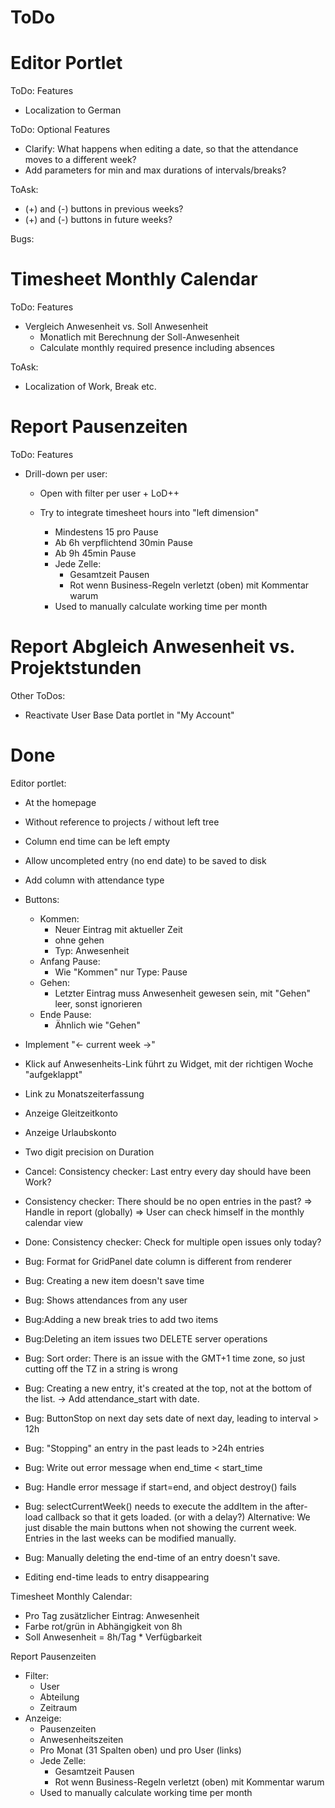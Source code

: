 ToDo
====


Editor Portlet
==============

ToDo: Features

- Localization to German


ToDo: Optional Features

- Clarify: What happens when editing a date, so that the
  attendance moves to a different week?
- Add parameters for min and max durations of intervals/breaks?

ToAsk:

- (+) and (-) buttons in previous weeks?
- (+) and (-) buttons in future weeks?
 

Bugs:


Timesheet Monthly Calendar
==========================

ToDo: Features

- Vergleich Anwesenheit vs. Soll Anwesenheit
  - Monatlich mit Berechnung der Soll-Anwesenheit
  - Calculate monthly required presence including
    absences

ToAsk:

- Localization of Work, Break etc.



Report Pausenzeiten
===================

ToDo: Features

- Drill-down per user:
  - Open with filter per user + LoD++
  - Try to integrate timesheet hours into "left dimension"



	- Mindestens 15 pro Pause
	- Ab 6h verpflichtend 30min Pause
	- Ab 9h 45min Pause
	- Jede Zelle:
		- Gesamtzeit Pausen
		- Rot wenn Business-Regeln verletzt (oben)
		  mit Kommentar warum
	- Used to manually calculate working time per month



Report Abgleich Anwesenheit vs. Projektstunden
==============================================



Other ToDos:
- Reactivate User Base Data portlet in "My Account"



Done
====


Editor portlet:

- At the homepage
- Without reference to projects / without left tree
- Column end time can be left empty
- Allow uncompleted entry (no end date) to be saved to disk
- Add column with attendance type
- Buttons:
	- Kommen:
		- Neuer Eintrag mit aktueller Zeit
		- ohne gehen
		- Typ: Anwesenheit
	- Anfang Pause:
		- Wie "Kommen" nur Type: Pause
	- Gehen:
		- Letzter Eintrag muss Anwesenheit gewesen sein, mit "Gehen" leer,
		  sonst ignorieren
	- Ende Pause:
		- Ähnlich wie "Gehen"
- Implement "<- current week ->"
- Klick auf Anwesenheits-Link führt zu Widget, 
  mit der richtigen Woche "aufgeklappt"
- Link zu Monatszeiterfassung
- Anzeige Gleitzeitkonto
- Anzeige Urlaubskonto
- Two digit precision on Duration
- Cancel: Consistency checker: Last entry every day should have been Work?
- Consistency checker: There should be no open entries in the past?
  => Handle in report (globally)
  => User can check himself in the monthly calendar view
- Done: Consistency checker: Check for multiple open issues only today?

- Bug: Format for GridPanel date column is different from renderer
- Bug: Creating a new item doesn't save time
- Bug: Shows attendances from any user
- Bug:Adding a new break tries to add two items
- Bug:Deleting an item issues two DELETE server operations
- Bug: Sort order:
  There is an issue with the GMT+1 time zone,
  so just cutting off the TZ in a string is wrong
- Bug: Creating a new entry, it's created at the top, not at
  the bottom of the list. -> Add attendance_start with date.
- Bug: ButtonStop on next day sets date of next day,
  leading to interval > 12h
- Bug: "Stopping" an entry in the past leads to >24h entries
- Bug: Write out error message when end_time < start_time
- Bug: Handle error message if start=end, and object destroy() fails
- Bug: selectCurrentWeek() needs to execute the addItem
  in the after-load callback so that it gets loaded.
  (or with a delay?)
  Alternative: We just disable the main buttons when not
  showing the current week. Entries in the last weeks
  can be modified manually.
- Bug: Manually deleting the end-time of an entry doesn't save.
- Editing end-time leads to entry disappearing


Timesheet Monthly Calendar:

- Pro Tag zusätzlicher Eintrag: Anwesenheit
- Farbe rot/grün in Abhängigkeit von 8h 
- Soll Anwesenheit = 8h/Tag * Verfügbarkeit


Report Pausenzeiten

- Filter:
	- User
	- Abteilung
	- Zeitraum
- Anzeige:
	- Pausenzeiten
	- Anwesenheitszeiten
	- Pro Monat (31 Spalten oben) und pro User (links)
	- Jede Zelle:
		- Gesamtzeit Pausen
		- Rot wenn Business-Regeln verletzt (oben)
		  mit Kommentar warum
	- Used to manually calculate working time per month

